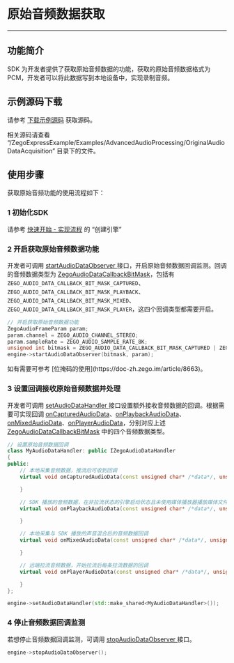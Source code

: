 # 原始音频数据获取

- - -

## 功能简介

SDK 为开发者提供了获取原始音频数据的功能，获取的原始音频数据格式为 PCM，开发者可以将此数据写到本地设备中，实现录制音频。


## 示例源码下载

请参考 [下载示例源码](https://doc-zh.zego.im/article/9972) 获取源码。

相关源码请查看 “/ZegoExpressExample/Examples/AdvancedAudioProcessing/OriginalAudioDataAcquisition” 目录下的文件。


## 使用步骤

获取原始音频功能的使用流程如下：

### 1 初始化SDK

请参考 [快速开始 - 实现流程](https://doc-zh.zego.im/article/9976#CreateEngine) 的 “创建引擎”

### 2 开启获取原始音频数据功能

开发者可调用 [startAudioDataObserver ](https://doc-zh.zego.im/article/api?doc=Express_Video_SDK_API~cpp_macos~class~IZegoExpressEngine#start-audio-data-observer) 接口，开启原始音频数据回调监测。回调的音频数据类型为 [ZegoAudioDataCallbackBitMask](https://doc-zh.zego.im/article/api?doc=Express_Video_SDK_API~cpp_macos~enum~ZegoAudioDataCallbackBitMask)，包括有 `ZEGO_AUDIO_DATA_CALLBACK_BIT_MASK_CAPTURED`、`ZEGO_AUDIO_DATA_CALLBACK_BIT_MASK_PLAYBACK`、`ZEGO_AUDIO_DATA_CALLBACK_BIT_MASK_MIXED`、`ZEGO_AUDIO_DATA_CALLBACK_BIT_MASK_PLAYER`，这四个回调类型都需要开启。

```cpp
// 开启获取原始音频数据功能
ZegoAudioFrameParam param;
param.channel = ZEGO_AUDIO_CHANNEL_STEREO;
param.sampleRate = ZEGO_AUDIO_SAMPLE_RATE_8K;
unsigned int bitmask = ZEGO_AUDIO_DATA_CALLBACK_BIT_MASK_CAPTURED | ZEGO_AUDIO_DATA_CALLBACK_BIT_MASK_PLAYBACK | ZEGO_AUDIO_DATA_CALLBACK_BIT_MASK_MIXED | ZEGO_AUDIO_DATA_CALLBACK_BIT_MASK_PLAYER;
engine->startAudioDataObserver(bitmask, param);
```
<Note title="说明">
如有需要可参考 [位掩码的使用](https://doc-zh.zego.im/article/8663)。
</Note>

### 3 设置回调接收原始音频数据并处理

开发者可调用 [setAudioDataHandler ](https://doc-zh.zego.im/article/api?doc=Express_Video_SDK_API~cpp_macos~class~IZegoExpressEngine#set-audio-data-handler) 接口设置额外接收音频数据的回调。根据需要可实现回调 [onCapturedAudioData](https://doc-zh.zego.im/article/api?doc=Express_Video_SDK_API~cpp_macos~class~IZegoAudioDataHandler#on-captured-audio-data)、[onPlaybackAudioData](https://doc-zh.zego.im/article/api?doc=Express_Video_SDK_API~cpp_macos~class~IZegoAudioDataHandler#on-playback-audio-data)、[onMixedAudioData](https://doc-zh.zego.im/article/api?doc=Express_Video_SDK_API~cpp_macos~class~IZegoAudioDataHandler#on-mixed-audio-data)、[onPlayerAudioData](https://doc-zh.zego.im/article/api?doc=Express_Video_SDK_API~cpp_macos~class~IZegoAudioDataHandler#on-player-audio-data)，分别对应上述 [ZegoAudioDataCallbackBitMask](https://doc-zh.zego.im/article/api?doc=Express_Video_SDK_API~cpp_macos~enum~ZegoAudioDataCallbackBitMask) 中的四个音频数据类型。

```cpp
// 设置原始音频数据回调
class MyAudioDataHandler: public IZegoAudioDataHandler
{
public:
    // 本地采集音频数据，推流后可收到回调 
    virtual void onCapturedAudioData(const unsigned char* /*data*/, unsigned int /*dataLength*/, ZegoAudioFrameParam /*param*/) {

    }

    // SDK 播放的音频数据，在非拉流状态的引擎启动状态且未使用媒体播放器播放媒体文件状态时，回调的音频数据是静音的音频数据 
    virtual void onPlaybackAudioData(const unsigned char* /*data*/, unsigned int /*dataLength*/, ZegoAudioFrameParam /*param*/) {

    }

    // 本地采集与 SDK 播放的声音混合后的音频数据回调
    virtual void onMixedAudioData(const unsigned char* /*data*/, unsigned int /*dataLength*/, ZegoAudioFrameParam /*param*/) {

    }

    // 远端拉流音频数据，开始拉流后每条拉流数据的回调 
    virtual void onPlayerAudioData(const unsigned char* /*data*/, unsigned int /*dataLength*/, ZegoAudioFrameParam /*param*/, const std::string& /*streamID*/) {

    }
};

engine->setAudioDataHandler(std::make_shared<MyAudioDataHandler>());
```

### 4 停止音频数据回调监测



若想停止音频数据回调监测，可调用 [stopAudioDataObserver ](https://doc-zh.zego.im/article/api?doc=Express_Video_SDK_API~cpp_macos~class~IZegoExpressEngine#stop-audio-data-observer) 接口。

```cpp
engine->stopAudioDataObserver();
```

<Content />